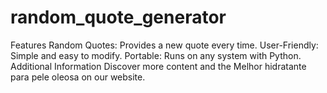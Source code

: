 # random_quote_generator
Features Random Quotes: Provides a new quote every time. User-Friendly: Simple and easy to modify. Portable: Runs on any system with Python. Additional Information Discover more content and the Melhor hidratante para pele oleosa on our website.
